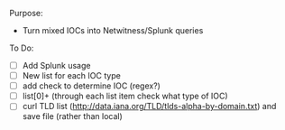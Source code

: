 Purpose:
 - Turn mixed IOCs into Netwitness/Splunk queries  

To Do:
 - [ ] Add Splunk usage
 - [ ] New list for each IOC type
 - [ ] add check to determine IOC (regex?)
 - [ ] list[0]+ (through each list item check what type of IOC)
 - [ ] curl TLD list (http://data.iana.org/TLD/tlds-alpha-by-domain.txt) and save file (rather than local)

